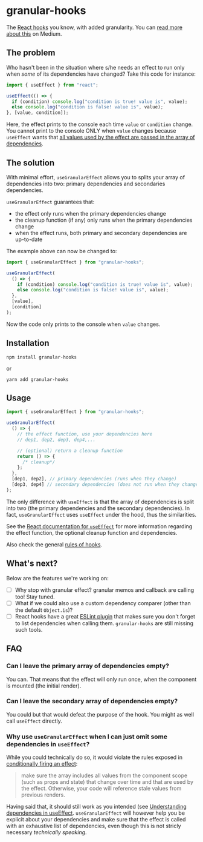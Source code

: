 # granular-hooks

The [React hooks](https://reactjs.org/docs/hooks-intro.html) you know, with added granularity. You can [read more about this](https://medium.com/@gfox1984/a-more-granular-useeffect-9c8ca3d9f634) on Medium.

## The problem

Who hasn't been in the situation where s/he needs an effect to run
only when _some_ of its dependencies have changed? Take this code for instance:

```typescript
import { useEffect } from "react";

useEffect(() => {
  if (condition) console.log("condition is true! value is", value);
  else console.log("condition is false! value is", value);
}, [value, condition]);
```

Here, the effect prints to the console each time `value` or `condition` change. You cannot print to the console ONLY when `value` changes because `useEffect` wants that [all values used by the effect are passed in the array of dependencies](https://reactjs.org/docs/hooks-reference.html#conditionally-firing-an-effect).

## The solution

With minimal effort, `useGranularEffect` allows you to splits your array of dependencies into two: primary dependencies and secondaries dependencies.

`useGranularEffect` guarantees that:

- the effect only runs when the primary dependencies change
- the cleanup function (if any) only runs when the primary dependencies change
- when the effect runs, both primary and secondary dependencies are up-to-date

The example above can now be changed to:

```typescript
import { useGranularEffect } from "granular-hooks";

useGranularEffect(
  () => {
    if (condition) console.log("condition is true! value is", value);
    else console.log("condition is false! value is", value);
  },
  [value],
  [condition]
);
```

Now the code only prints to the console when `value` changes.

## Installation

```
npm install granular-hooks
```

or

```
yarn add granular-hooks
```

## Usage

```typescript
import { useGranularEffect } from "granular-hooks";

useGranularEffect(
  () => {
    // the effect function, use your dependencies here
    // dep1, dep2, dep3, dep4,...

    // (optional) return a cleanup function
    return () => {
      /* cleanup*/
    };
  },
  [dep1, dep2], // primary dependencies (runs when they change)
  [dep3, dep4] // secondary dependencies (does not run when they change)
);
```

The only difference with `useEffect` is that the array of dependencies is split into two (the primary dependencies and the secondary dependencies). In fact, `useGranularEffect` uses `useEffect` under the hood, thus the similarities.

See the [React documentation for `useEffect`](https://reactjs.org/docs/hooks-reference.html#useeffect) for more information regarding the effect function, the optional cleanup function and dependencies.

Also check the general [rules of hooks](https://reactjs.org/docs/hooks-rules.html).

## What's next?

Below are the features we're working on:

- [ ] Why stop with granular effect? granular memos and callback are calling too! Stay tuned.
- [ ] What if we could also use a custom dependency comparer (other than the default `Object.is`)?
- [ ] React hooks have a great [ESLint plugin](https://reactjs.org/docs/hooks-rules.html#eslint-plugin) that makes sure you don't forget to list dependencies when calling them. `granular-hooks` are still missing such tools.

## FAQ

### Can I leave the primary array of dependencies empty?

You can. That means that the effect will only run once, when the component is mounted (the initial render).

### Can I leave the secondary array of dependencies empty?

You could but that would defeat the purpose of the hook. You might as well call `useEffect` directly.

### Why use `useGranularEffect` when I can just omit some dependencies in `useEffect`?

While you could technically do so, it would violate the rules exposed in [conditionally firing an effect](https://reactjs.org/docs/hooks-reference.html#conditionally-firing-an-effect):

> make sure the array includes all values from the component scope (such as props and state) that change over time and that are used by the effect. Otherwise, your code will reference stale values from previous renders.

Having said that, it should still work as you intended (see [Understanding dependencies in useEffect](https://medium.com/@gfox1984/understanding-dependencies-in-useeffect-7afd4df37c96). `useGranularEffect` will however help you be explicit about your dependencies and make sure that the effect is called with an exhaustive list of dependencies, even though this is not stricly necessary *technically speaking*.
